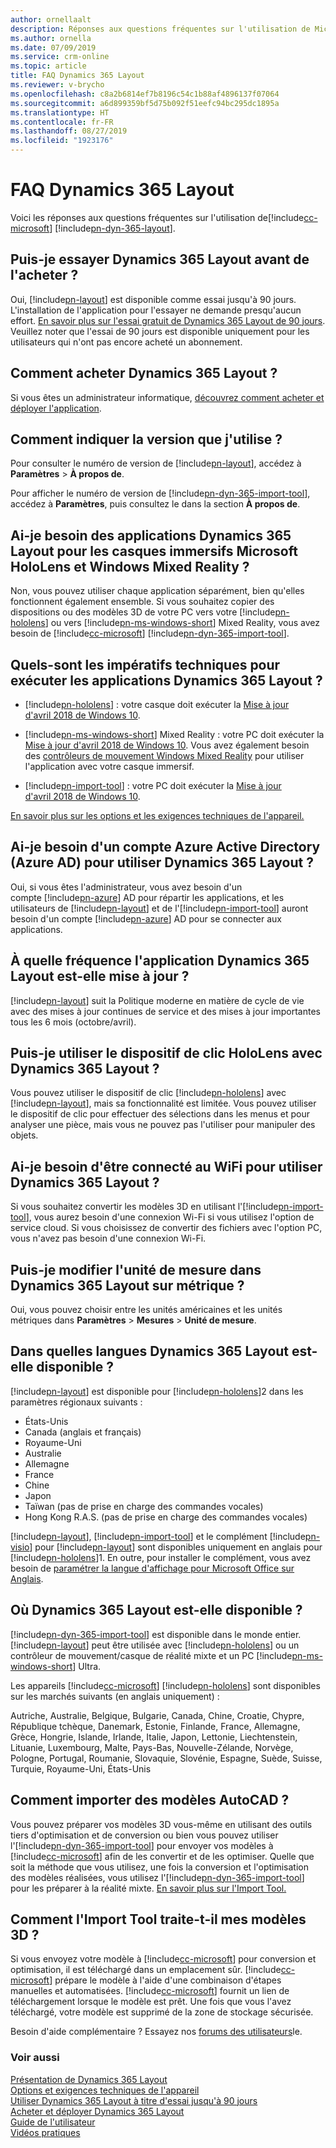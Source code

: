 ```yaml
---
author: ornellaalt
description: Réponses aux questions fréquentes sur l'utilisation de Microsoft Dynamics 365 Layout
ms.author: ornella
ms.date: 07/09/2019
ms.service: crm-online
ms.topic: article
title: FAQ Dynamics 365 Layout
ms.reviewer: v-brycho
ms.openlocfilehash: c8a2b6814ef7b8196c54c1b88af4896137f07064
ms.sourcegitcommit: a6d899359bf5d75b092f51eefc94bc295dc1895a
ms.translationtype: HT
ms.contentlocale: fr-FR
ms.lasthandoff: 08/27/2019
ms.locfileid: "1923176"
---
```

# <a name="dynamics-365-layout-faq"></a>FAQ Dynamics 365 Layout

Voici les réponses aux questions fréquentes sur l'utilisation de[!include[cc-microsoft](../includes/cc-microsoft.md)] [!include[pn-dyn-365-layout](../includes/pn-dyn-365-layout.md)].

## <a name="can-i-try-dynamics-365-layout-before-buying-it"></a>Puis-je essayer Dynamics 365 Layout avant de l'acheter ?

Oui, [!include[pn-layout](../includes/pn-layout.md)] est disponible comme essai jusqu'à 90 jours. L'installation de l'application pour l'essayer ne demande presqu'aucun effort. [En savoir plus sur l'essai gratuit de Dynamics 365 Layout de 90 jours](try-layout-free.md). Veuillez noter que l'essai de 90 jours est disponible uniquement pour les utilisateurs qui n'ont pas encore acheté un abonnement. 

## <a name="how-do-i-buy-dynamics-365-layout"></a>Comment acheter Dynamics 365 Layout ?  

Si vous êtes un administrateur informatique, [découvrez comment acheter et déployer l'application](buy-and-deploy-layout.md). 

## <a name="how-can-i-tell-which-version-im-using"></a>Comment indiquer la version que j'utilise ?


Pour consulter le numéro de version de [!include[pn-layout](../includes/pn-layout.md)], accédez à **Paramètres** > **À propos de**.

Pour afficher le numéro de version de [!include[pn-dyn-365-import-tool](../includes/pn-dyn-365-import-tool.md)], accédez à **Paramètres**, puis consultez le dans la section **À propos de**.

## <a name="do-i-need-the-dynamics-365-layout-apps-for-both-microsoft-hololens-and-windows-mixed-reality-immersive-headsets"></a>Ai-je besoin des applications Dynamics 365 Layout pour les casques immersifs Microsoft HoloLens et Windows Mixed Reality ?

Non, vous pouvez utiliser chaque application séparément, bien qu'elles fonctionnent également ensemble. Si vous souhaitez copier des dispositions ou des modèles 3D de votre PC vers votre [!include[pn-hololens](../includes/pn-hololens.md)] ou vers [!include[pn-ms-windows-short](../includes/pn-ms-windows-short.md)] Mixed Reality, vous avez besoin de [!include[cc-microsoft](../includes/cc-microsoft.md)] [!include[pn-dyn-365-import-tool](../includes/pn-dyn-365-import-tool.md)].


## <a name="what-are-the-technical-requirements-for-running-the-dynamics-365-layout-apps"></a>Quels-sont les impératifs techniques pour exécuter les applications Dynamics 365 Layout ?

-   [!include[pn-hololens](../includes/pn-hololens.md)] : votre casque doit exécuter la [Mise à jour d'avril 2018 de Windows 10](https://support.microsoft.com/help/12643). 

-   [!include[pn-ms-windows-short](../includes/pn-ms-windows-short.md)] Mixed Reality : votre PC doit exécuter la [Mise à jour d'avril 2018 de Windows 10](https://support.microsoft.com/help/4028685). Vous avez également besoin des [contrôleurs de mouvement Windows Mixed Reality](https://support.microsoft.com/help/4040517) pour utiliser l'application avec votre casque immersif.

-   [!include[pn-import-tool](../includes/pn-import-tool.md)] : votre PC doit exécuter la [Mise à jour d'avril 2018 de Windows 10](https://support.microsoft.com/help/4028685).

[En savoir plus sur les options et les exigences techniques de l'appareil.](requirements.md)

## <a name="do-i-need-an-azure-active-directory-azure-ad-account-to-use-dynamics-365-layout"></a>Ai-je besoin d'un compte Azure Active Directory (Azure AD) pour utiliser Dynamics 365 Layout ?

Oui, si vous êtes l'administrateur, vous avez besoin d'un compte [!include[pn-azure](../includes/pn-azure.md)] AD pour répartir les applications, et les utilisateurs de [!include[pn-layout](../includes/pn-layout.md)] et de l'[!include[pn-import-tool](../includes/pn-import-tool.md)] auront besoin d'un compte [!include[pn-azure](../includes/pn-azure.md)] AD pour se connecter aux applications.

## <a name="how-often-is-dynamics-365-layout-updated"></a>À quelle fréquence l'application Dynamics 365 Layout est-elle mise à jour ?

[!include[pn-layout](../includes/pn-layout.md)] suit la Politique moderne en matière de cycle de vie avec des mises à jour continues de service et des mises à jour importantes tous les 6 mois (octobre/avril). 


## <a name="can-i-use-the-hololens-clicker-with-dynamics-365-layout"></a>Puis-je utiliser le dispositif de clic HoloLens avec Dynamics 365 Layout ?

Vous pouvez utiliser le dispositif de clic [!include[pn-hololens](../includes/pn-hololens.md)] avec [!include[pn-layout](../includes/pn-layout.md)], mais sa fonctionnalité est limitée. Vous pouvez utiliser le dispositif de clic pour effectuer des sélections dans les menus et pour analyser une pièce, mais vous ne pouvez pas l'utiliser pour manipuler des objets.

## <a name="do-i-need-to-be-connected-to-wi-fi-to-use-dynamics-365-layout"></a>Ai-je besoin d'être connecté au WiFi pour utiliser Dynamics 365 Layout ?

Si vous souhaitez convertir les modèles 3D en utilisant l'[!include[pn-import-tool](../includes/pn-import-tool.md)], vous aurez besoin d'une connexion Wi-Fi si vous utilisez l'option de service cloud. Si vous choisissez de convertir des fichiers avec l'option PC, vous n'avez pas besoin d'une connexion Wi-Fi.

## <a name="can-i-change-the-unit-of-measure-in-dynamics-365-layout-to-metric"></a>Puis-je modifier l'unité de mesure dans Dynamics 365 Layout sur métrique ?

Oui, vous pouvez choisir entre les unités américaines et les unités métriques dans **Paramètres** \> **Mesures** \> **Unité de mesure**.

## <a name="what-languages-is-dynamics-365-layout-available-in"></a>Dans quelles langues Dynamics 365 Layout est-elle disponible ?

[!include[pn-layout](../includes/pn-layout.md)] est disponible pour [!include[pn-hololens](../includes/pn-hololens.md)]2 dans les paramètres régionaux suivants :

- États-Unis
- Canada (anglais et français)
- Royaume-Uni
- Australie
- Allemagne
- France
- Chine
- Japon
- Taïwan (pas de prise en charge des commandes vocales)
- Hong Kong R.A.S. (pas de prise en charge des commandes vocales)

[!include[pn-layout](../includes/pn-layout.md)], [!include[pn-import-tool](../includes/pn-import-tool.md)] et le complément [!include[pn-visio](../includes/pn-visio.md)] pour [!include[pn-layout](../includes/pn-layout.md)] sont disponibles uniquement en anglais pour [!include[pn-hololens](../includes/pn-hololens.md)]1. En outre, pour installer le complément, vous avez besoin de [paramétrer la langue d'affichage pour Microsoft Office sur Anglais](https://support.office.com/article/add-an-editing-language-or-set-language-preferences-in-office-663d9d94-ca99-4a0d-973e-7c4a6b8a827d).

## <a name="where-is-dynamics-365-layout-available"></a>Où Dynamics 365 Layout est-elle disponible ?

[!include[pn-dyn-365-import-tool](../includes/pn-dyn-365-import-tool.md)] est disponible dans le monde entier. [!include[pn-layout](../includes/pn-layout.md)] peut être utilisée avec [!include[pn-hololens](../includes/pn-hololens.md)] ou un contrôleur de mouvement/casque de réalité mixte et un PC [!include[pn-ms-windows-short](../includes/pn-ms-windows-short.md)] Ultra.

Les appareils [!include[cc-microsoft](../includes/cc-microsoft.md)] [!include[pn-hololens](../includes/pn-hololens.md)] sont disponibles sur les marchés suivants (en anglais uniquement) :

Autriche, Australie, Belgique, Bulgarie, Canada, Chine, Croatie, Chypre, République tchèque, Danemark, Estonie, Finlande, France, Allemagne, Grèce, Hongrie, Islande, Irlande, Italie, Japon, Lettonie, Liechtenstein, Lituanie, Luxembourg, Malte, Pays-Bas, Nouvelle-Zélande, Norvège, Pologne, Portugal, Roumanie, Slovaquie, Slovénie, Espagne, Suède, Suisse, Turquie, Royaume-Uni, États-Unis

## <a name="how-do-i-import-autocad-models"></a>Comment importer des modèles AutoCAD ?


Vous pouvez préparer vos modèles 3D vous-même en utilisant des outils tiers d'optimisation et de conversion ou bien vous pouvez utiliser l'[!include[pn-dyn-365-import-tool](../includes/pn-dyn-365-import-tool.md)] pour envoyer vos modèles à [!include[cc-microsoft](../includes/cc-microsoft.md)] afin de les convertir et de les optimiser. Quelle que soit la méthode que vous utilisez, une fois la conversion et l'optimisation des modèles réalisées, vous utilisez l'[!include[pn-dyn-365-import-tool](../includes/pn-dyn-365-import-tool.md)] pour les préparer à la réalité mixte. [En savoir plus sur l'Import Tool.](https://docs.microsoft.com/dynamics365/mixed-reality/import-tool)

## <a name="how-does-the-import-tool-process-my-3d-models"></a>Comment l'Import Tool traite-t-il mes modèles 3D ?

Si vous envoyez votre modèle à [!include[cc-microsoft](../includes/cc-microsoft.md)] pour conversion et optimisation, il est téléchargé dans un emplacement sûr. [!include[cc-microsoft](../includes/cc-microsoft.md)] prépare le modèle à l'aide d'une combinaison d'étapes manuelles et automatisées. [!include[cc-microsoft](../includes/cc-microsoft.md)] fournit un lien de téléchargement lorsque le modèle est prêt. Une fois que vous l'avez téléchargé, votre modèle est supprimé de la zone de stockage sécurisée.


Besoin d'aide complémentaire ? Essayez nos [forums des utilisateurs](https://community.dynamics.com/365/layout)le.

### <a name="see-also"></a>Voir aussi
[Présentation de Dynamics 365 Layout](index.md)<br/>
[Options et exigences techniques de l'appareil](requirements.md)<br/>
[Utiliser Dynamics 365 Layout à titre d'essai jusqu'à 90 jours](try-layout-free.md)<br/>
[Acheter et déployer Dynamics 365 Layout](buy-and-deploy-layout.md)<br/>
[Guide de l'utilisateur](user-guide.md)<br/>
[Vidéos pratiques](videos.md)<br/>

